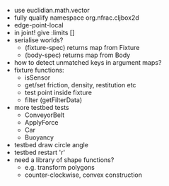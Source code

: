 
* use euclidian.math.vector
* fully qualify namespace org.nfrac.cljbox2d
* edge-point-local
* in joint! give :limits []
* serialise worlds?
  * (fixture-spec) returns map from Fixture
  * (body-spec) returns map from Body
* how to detect unmatched keys in argument maps?
* fixture functions:
  * isSensor
  * get/set friction, density, restitution etc
  * test point inside fixture
  * filter (getFilterData)
* more testbed tests
  * ConveyorBelt
  * ApplyForce
  * Car
  * Buoyancy
* testbed draw circle angle
* testbed restart 'r'
* need a library of shape functions?
  * e.g. transform polygons
  * counter-clockwise, convex construction
